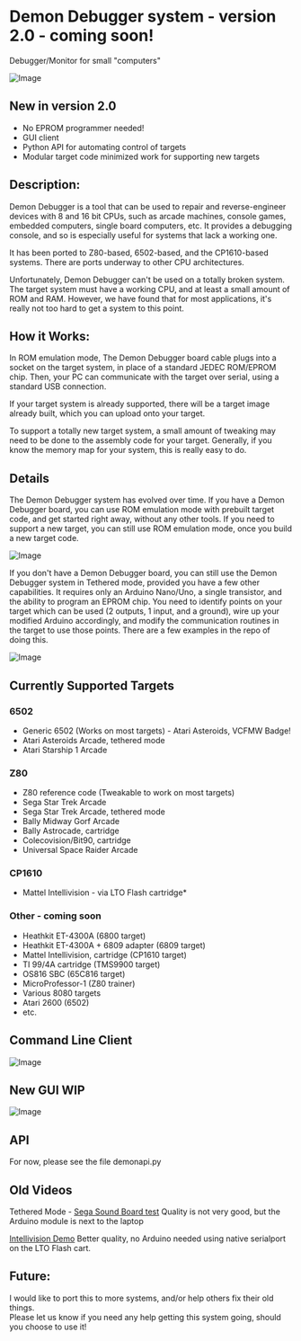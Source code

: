 # Demon Debugger system - version 2.0 - coming soon!

Debugger/Monitor for small "computers"

![Image](img/RevDRender.png)

## New in version 2.0

* No EPROM programmer needed!
* GUI client
* Python API for automating control of targets
* Modular target code minimized work for supporting new targets

## Description:

Demon Debugger is a tool that can be used to repair and reverse-engineer devices with 8 and 16 bit CPUs, such as arcade machines, console games, embedded computers, single board computers, etc.  It provides a debugging console, and so is especially useful for systems that lack a working one.

It has been ported to Z80-based, 6502-based, and the CP1610-based systems.  There are ports underway to other CPU architectures.

Unfortunately, Demon Debugger can't be used on a totally broken system.  The target system must have a working CPU, and at least a small amount of ROM and RAM.  However, we have found that for most applications, it's really not too hard to get a system to this point.

## How it Works:

In ROM emulation mode, The Demon Debugger board cable plugs into a socket on the target system, in place of a standard JEDEC ROM/EPROM chip.  Then, your PC can communicate with the target over serial, using a standard USB connection.

If your target system is already supported, there will be a target image already built, which you can upload onto your target.  

To support a totally new target system, a small amount of tweaking may need to be done to the assembly code for your target. Generally, if you know the memory map for your system, this is really easy to do.

## Details

The Demon Debugger system has evolved over time.  If you have a Demon Debugger board, you can use ROM emulation mode with prebuilt target code, and get started right away, without any other tools.  If you need to support a new target, you can still use ROM emulation mode, once you build a new target code.

![Image](img/RomEmulationMode.png)

If you don't have a Demon Debugger board, you can still use the Demon Debugger system in Tethered mode, provided you have a few other capabilities.  It requires only an Arduino Nano/Uno, a single transistor, and the ability to program an EPROM chip.  You need to identify points on your target which can be used (2 outputs, 1 input, and a ground), wire up your modified Arduino accordingly, and modify the communication routines in the target to use those points.  There are a few examples in the repo of doing this.

![Image](img/TetheredMode.png)

## Currently Supported Targets

### 6502
* Generic 6502 (Works on most targets) - Atari Asteroids, VCFMW Badge!
* Atari Asteroids Arcade, tethered mode
* Atari Starship 1 Arcade

### Z80
* Z80 reference code (Tweakable to work on most targets)
* Sega Star Trek Arcade
* Sega Star Trek Arcade, tethered mode
* Bally Midway Gorf Arcade 
* Bally Astrocade, cartridge
* Colecovision/Bit90, cartridge
* Universal Space Raider Arcade

### CP1610
* Mattel Intellivision - via LTO Flash cartridge*

### Other - coming soon
* Heathkit ET-4300A (6800 target)
* Heathkit ET-4300A + 6809 adapter (6809 target)
* Mattel Intellivision, cartridge (CP1610 target)
* TI 99/4A cartridge (TMS9900 target)
* OS816 SBC (65C816 target)
* MicroProfessor-1 (Z80 trainer)
* Various 8080 targets
* Atari 2600 (6502)
* etc.

## Command Line Client

![Image](img/demon_screen.png)

## New GUI WIP

![Image](img/DemonDebuggerGUI.png)

## API

For now, please see the file demonapi.py

## Old Videos

Tethered Mode - [Sega Sound Board test](https://www.youtube.com/watch?v=uYlbb8uPjoU) Quality is not very good, but the Arduino module is next to the laptop

[Intellivision Demo](https://www.youtube.com/watch?v=_8YfCMpHLhY) Better quality, no Arduino needed using native serialport on the LTO Flash cart.

## Future:

I would like to port this to more systems, and/or help others fix their old things.  
Please let us know if you need any help getting this system going, should you choose to use it!
